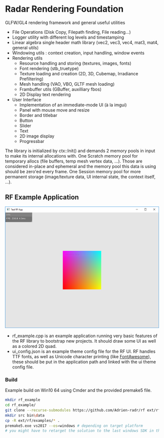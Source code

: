 # Radar Rendering Foundation
GLFW/GL4 rendering framework and general useful utilities

- File Operations (Disk Copy, Filepath finding, File reading...)
- Logger utility with different log levels and timestamping
- Linear algebra single header math library (vec2, vec3, vec4, mat3, mat4, general utils)
- Windowing utils : context creation, input handling, window events
- Rendering utils
    - Resource handling and storing (textures, images, fonts)
    - Font rendering (stb_truetype)
    - Texture loading and creation (2D, 3D, Cubemap, Irradiance Prefiltering)
    - Mesh handling (VAO, VBO, GLTF mesh loading)
    - Frambuffer utils (GBuffer, auxilliary fbos)
    - 2D Display text rendering
- User Interface
    - Implementation of an immediate-mode UI (à la imgui)
    - Panel with mouse move and resize
    - Border and titlebar
    - Button
    - Slider
    - Text
    - 2D image display
    - Progressbar

The library is initialized by ctx::Init() and demands 2 memory pools in input to make its internal allocations with.
One Scratch memory pool for temporary allocs (file buffers, temp mesh vertex data, ...). Those are considered in-place
and ephemeral and the memory pool this data is using should be zero'ed every frame.
One Session memory pool for more permanent storage (image/texture data, UI internal state, the context itself, ...).

## RF Example Application

![Example App](examples/RF_example.png)

- rf_example.cpp is an example application running very basic features of the RF library to bootstrap new projects. It should draw some UI as well as a colored 2D quad.
- ui_config.json is an example theme config file for the RF UI. RF handles TTF fonts, as well as Unicode character printing (like [FontAwesome](https://fontawesome.com/)), these should be put in the application path and linked with the ui theme config file.

### Build
Example build on Win10 64 using Cmder and the provided premake5 file.
```bash
mkdir rf_example
cd rf_example/
git clone --recurse-submodules https://github.com/Adrien-radr/rf ext/rf
mkdir src bin\data
cp -R ext/rf/examples/* .
premake5.exe vs2017 --os=windows # depending on target platform
# you might have to retarget the solution to the last windows SDK in the resulting vs project
```

